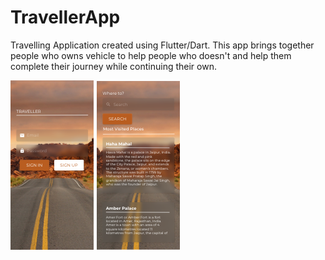 # TravellerApp
Travelling Application created using Flutter/Dart. 
This app brings together people who owns vehicle to help people who doesn't and help them complete their journey while continuing their own.

![alt text](https://github.com/khansabih/TravellerApp/blob/master/Login.png?raw=true)
![alt text](https://github.com/khansabih/TravellerApp/blob/master/Traveller.png?raw=true)

